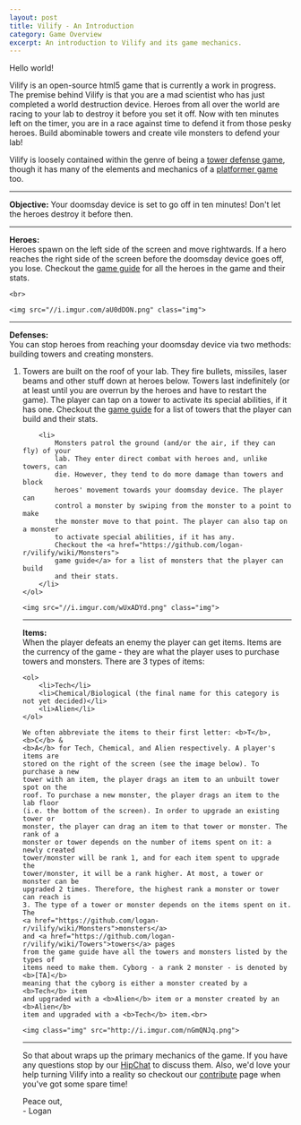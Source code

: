 ```yaml
---
layout: post
title: Vilify - An Introduction
category: Game Overview
excerpt: An introduction to Vilify and its game mechanics.
---
```

<p>
    Hello world!
</p>

<p>
    Vilify is an open-source html5 game that is currently a work in progress. 
    The premise behind Vilify is that you are a mad scientist who has just 
    completed a world destruction device. Heroes from all over the world are
    racing to your lab to destroy it before you set it off. Now with ten minutes
    left on the timer, you are in a race against time to defend it from those
    pesky heroes. Build abominable towers and create vile monsters
    to defend your lab!
</p>

<p>
    Vilify is loosely contained within the genre of being a 
    <a href="wikipedia.org/wiki/Tower_defence">tower defense game</a>,
    though it has many of the elements and mechanics of a 
    <a href="http://en.wikipedia.org/wiki/Platform_game">platformer game</a> too.
</p>

<hr>

<p>
    <b>Objective:</b>
    Your doomsday device is set to go off in ten minutes!
    Don't let the heroes destroy it before then.
</p>

<hr>

<p>
    <b>Heroes:</b><br>
    Heroes spawn on the left side of the screen and move rightwards. If a hero
    reaches the right side of the screen before the doomsday device goes off,
    you lose. Checkout the
    <a href="https://github.com/logan-r/vilify/wiki/Heroes">game guide</a>
    for all the heroes in the game and their stats.
    
    <br>
    
    <img src="//i.imgur.com/aU0dDON.png" class="img">
</p>

<hr>

<p>    
    <b>Defenses:</b><br>
    You can stop heroes from reaching your doomsday device via two methods: building towers and creating monsters.<br>
    <ol>
        <li>
            Towers are built on the roof of your lab.
            They fire bullets, missiles, laser beams and other stuff down at
            heroes below. Towers last indefinitely (or at least until you are
            overrun by the heroes and have to restart the game). The player can
            tap on a tower to activate its special abilities, if it has one.
            Checkout the <a href="https://github.com/logan-r/vilify/wiki/Towers">
            game guide</a> for a list of towers that the player can build and
            their stats.
        </li>
        
        <li>
            Monsters patrol the ground (and/or the air, if they can fly) of your
            lab. They enter direct combat with heroes and, unlike towers, can
            die. However, they tend to do more damage than towers and block
            heroes' movement towards your doomsday device. The player can 
            control a monster by swiping from the monster to a point to make 
            the monster move to that point. The player can also tap on a monster
            to activate special abilities, if it has any.
            Checkout the <a href="https://github.com/logan-r/vilify/wiki/Monsters">
            game guide</a> for a list of monsters that the player can build
            and their stats.
        </li>
    </ol>
    
    <img src="//i.imgur.com/wUxADYd.png" class="img">
</p>

<hr>

<p>
    <b>Items:</b><br>
    When the player defeats an enemy the player can get items. Items are the
    currency of the game - they are what the player uses to purchase towers and
    monsters. There are 3 types of items:
    
    <ol>
        <li>Tech</li>
        <li>Chemical/Biological (the final name for this category is not yet decided)</li>
        <li>Alien</li>
    </ol>
    
    We often abbreviate the items to their first letter: <b>T</b>, <b>C</b> &
    <b>A</b> for Tech, Chemical, and Alien respectively. A player's items are
    stored on the right of the screen (see the image below). To purchase a new
    tower with an item, the player drags an item to an unbuilt tower spot on the
    roof. To purchase a new monster, the player drags an item to the lab floor
    (i.e. the bottom of the screen). In order to upgrade an existing tower or
    monster, the player can drag an item to that tower or monster. The rank of a
    monster or tower depends on the number of items spent on it: a newly created
    tower/monster will be rank 1, and for each item spent to upgrade the 
    tower/monster, it will be a rank higher. At most, a tower or monster can be
    upgraded 2 times. Therefore, the highest rank a monster or tower can reach is
    3. The type of a tower or monster depends on the items spent on it. The
    <a href="https://github.com/logan-r/vilify/wiki/Monsters">monsters</a>
    and <a href="https://github.com/logan-r/vilify/wiki/Towers">towers</a> pages
    from the game guide have all the towers and monsters listed by the types of
    items need to make them. Cyborg - a rank 2 monster - is denoted by <b>[TA]</b>
    meaning that the cyborg is either a monster created by a <b>Tech</b> item
    and upgraded with a <b>Alien</b> item or a monster created by an <b>Alien</b>
    item and upgraded with a <b>Tech</b> item.<br>
    
    <img class="img" src="http://i.imgur.com/nGmQNJq.png">
</p>

<hr>

<p>
    So that about wraps up the primary mechanics of the game. If you have any questions stop by our <a href="https://www.hipchat.com/g5W1tPX2i">HipChat</a> to
    discuss them. Also, we'd love your help turning Vilify into a reality so checkout our <a href="/vilify/contribute">contribute</a> page when you've got some spare time!
</p>

<p>
    Peace out,<br>
    - Logan
</p>